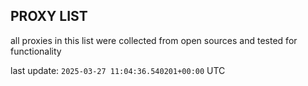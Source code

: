 ## PROXY LIST

all proxies in this list were collected from open sources and tested for functionality

last update: `2025-03-27 11:04:36.540201+00:00` UTC